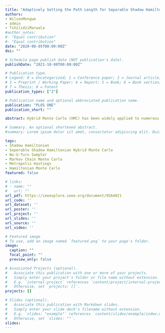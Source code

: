 ```yaml
---
title: "Adaptively Setting the Path Length for Separable Shadow Hamiltonian Hybrid Monte Carlo"
authors: 
- WilsonMongwe
- admin
- TshilidziMarwala
#author_notes:
#- "Equal contribution"
#- "Equal contribution"
date: "2020-08-05T00:00:00Z"
doi: ""

# Schedule page publish date (NOT publication's date).
publishDate: "2021-10-08T00:00:00Z"

# Publication type.
# Legend: 0 = Uncategorized; 1 = Conference paper; 2 = Journal article;
# 3 = Preprint / Working Paper; 4 = Report; 5 = Book; 6 = Book section;
# 7 = Thesis; 8 = Patent
publication_types: ["2"]

# Publication name and optional abbreviated publication name.
publication: "PLOS ONE"
publication_short: ""

abstract: Hybrid Monte Carlo (HMC) has been widely applied to numerous posterior inference problems in machine learning and statistics. HMC has two main practical issues, the first is the deterioration in acceptance rates as the system size increases and the second is its sensitivity to two user-specified parameters: the step size and trajectory length. The former issue is addressed by sampling from an integrator-dependent modified or shadow density and compensating for the induced bias via importance sampling. The latter issue is addressed by adaptively setting the HMC parameters, with the state-of-the-art method being the No-U-Turn Sampler (NUTS). We combine the benefits of NUTS with those attained by sampling from the shadow density, by adaptively setting the trajectory length and step size of Separable Shadow Hamiltonian Hybrid Monte Carlo (S2HMC). This leads to a new algorithm, adaptive S2HMC (A-S2HMC), that shows improved performance over S2HMC and NUTS across various targets and leaves the target density invariant.

# Summary. An optional shortened abstract.
#summary: Lorem ipsum dolor sit amet, consectetur adipiscing elit. Duis posuere tellus ac convallis placerat. Proin #tincidunt magna sed ex sollicitudin condimentum.

tags:
- Shadow Hamiltonian
- Seperable Shadow Hamiltonian Hybrid Monte Carlo
- No-U-Turn Sampler
- Markov Chain Monte Carlo
- Metropolis Hastings
- Hamiltonian Monte Carlo
featured: false

# links:
# - name: ""
#   url: ""
url_pdf: https://ieeexplore.ieee.org/document/9564021
url_code: ''
url_dataset: ''
url_poster: ''
url_project: ''
url_slides: ''
url_source: ''
url_video: ''

# Featured image
# To use, add an image named `featured.png` to your page's folder. 
image:
  caption: ""
  focal_point: ""
  preview_only: false

# Associated Projects (optional).
#   Associate this publication with one or more of your projects.
#   Simply enter your project's folder or file name without extension.
#   E.g. `internal-project` references `content/project/internal-project/index.md`.
#   Otherwise, set `projects: []`.
projects: []

# Slides (optional).
#   Associate this publication with Markdown slides.
#   Simply enter your slide deck's filename without extension.
#   E.g. `slides: "example"` references `content/slides/example/index.md`.
#   Otherwise, set `slides: ""`.
slides:
---
```

